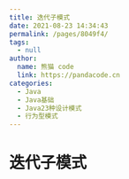 ```yaml
---
title: 迭代子模式
date: 2021-08-23 14:34:43
permalink: /pages/8049f4/
tags: 
  - null
author: 
  name: 熊猫 code
  link: https://pandacode.cn
categories: 
  - Java
  - Java基础
  - Java23种设计模式
  - 行为型模式
---
```


# 迭代子模式